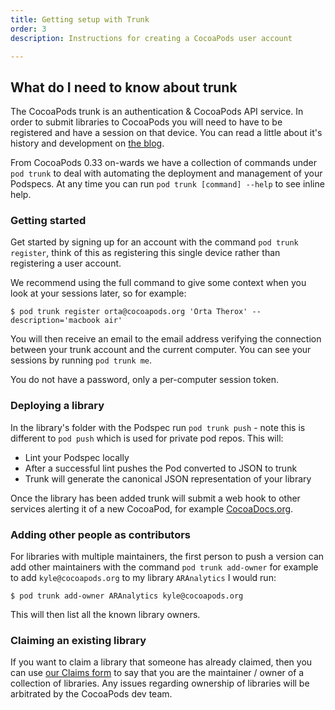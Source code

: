 ```yaml
---
title: Getting setup with Trunk
order: 3
description: Instructions for creating a CocoaPods user account

---
```


## What do I need to know about trunk

The CocoaPods trunk is an authentication & CocoaPods API service. In order to submit libraries to CocoaPods you will need to have to be registered and have a session on that device. You can read a little about it's history and development on [the blog](http://blog.cocoapods.org/CocoaPods-Trunk/).

From CocoaPods 0.33 on-wards we have a collection of commands under `pod trunk` to deal with automating the deployment and management of your Podspecs. At any time you can run `pod trunk [command] --help` to see inline help.

### Getting started

Get started by signing up for an account with the command `pod trunk register`, think of this as registering this single device rather than registering a user account. 

We recommend using the full command to give some context when you look at your sessions later, so for example:

```
$ pod trunk register orta@cocoapods.org 'Orta Therox' --description='macbook air'
```

You will then receive an email to the email address verifying the connection between your trunk account and the current computer. You can see your sessions by running `pod trunk me`.

You do not have a password, only a per-computer session token.

### Deploying a library

In the library's folder with the Podspec run `pod trunk push` - note this is different to `pod push` which is used for private pod repos. This will:

 * Lint your Podspec locally
 * After a successful lint pushes the Pod converted to JSON to trunk
 * Trunk will generate the canonical JSON representation of your library

Once the library has been added trunk will submit a web hook to other services alerting it of a new CocoaPod, for example [CocoaDocs.org](http://cocoadocs.org).

### Adding other people as contributors

For libraries with multiple maintainers, the first person to push a version can add other maintainers with the command `pod trunk add-owner` for example to add `kyle@cocoapods.org` to my library `ARAnalytics` I would run:

```
$ pod trunk add-owner ARAnalytics kyle@cocoapods.org
```
 
This will then list all the known library owners.

### Claiming an existing library

If you want to claim a library that someone has already claimed, then you can use [our Claims form](https://trunk.cocoapods.org/claims/new) to say that you are the maintainer / owner of a collection of libraries. Any issues regarding ownership of libraries will be arbitrated by the CocoaPods dev team.
